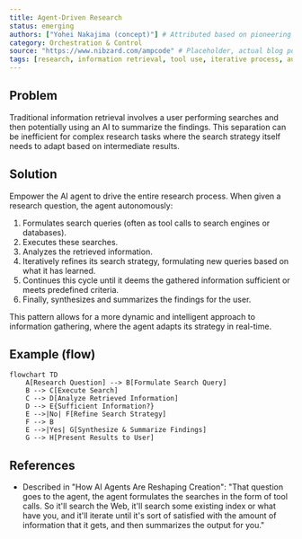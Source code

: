 ```yaml
---
title: Agent-Driven Research
status: emerging
authors: ["Yohei Nakajima (concept)"] # Attributed based on pioneering work mentioned
category: Orchestration & Control
source: "https://www.nibzard.com/ampcode" # Placeholder, actual blog post URL needed
tags: [research, information retrieval, tool use, iterative process, autonomous search]
---
```


## Problem
Traditional information retrieval involves a user performing searches and then potentially using an AI to summarize the findings. This separation can be inefficient for complex research tasks where the search strategy itself needs to adapt based on intermediate results.

## Solution
Empower the AI agent to drive the entire research process. When given a research question, the agent autonomously:
1.  Formulates search queries (often as tool calls to search engines or databases).
2.  Executes these searches.
3.  Analyzes the retrieved information.
4.  Iteratively refines its search strategy, formulating new queries based on what it has learned.
5.  Continues this cycle until it deems the gathered information sufficient or meets predefined criteria.
6.  Finally, synthesizes and summarizes the findings for the user.

This pattern allows for a more dynamic and intelligent approach to information gathering, where the agent adapts its strategy in real-time.

## Example (flow)
```mermaid
flowchart TD
    A[Research Question] --> B[Formulate Search Query]
    B --> C[Execute Search]
    C --> D[Analyze Retrieved Information]
    D --> E{Sufficient Information?}
    E -->|No| F[Refine Search Strategy]
    F --> B
    E -->|Yes| G[Synthesize & Summarize Findings]
    G --> H[Present Results to User]
```

## References
- Described in "How AI Agents Are Reshaping Creation": "That question goes to the agent, the agent formulates the searches in the form of tool calls. So it'll search the Web, it'll search some existing index or what have you, and it'll iterate until it's sort of satisfied with the amount of information that it gets, and then summarizes the output for you."